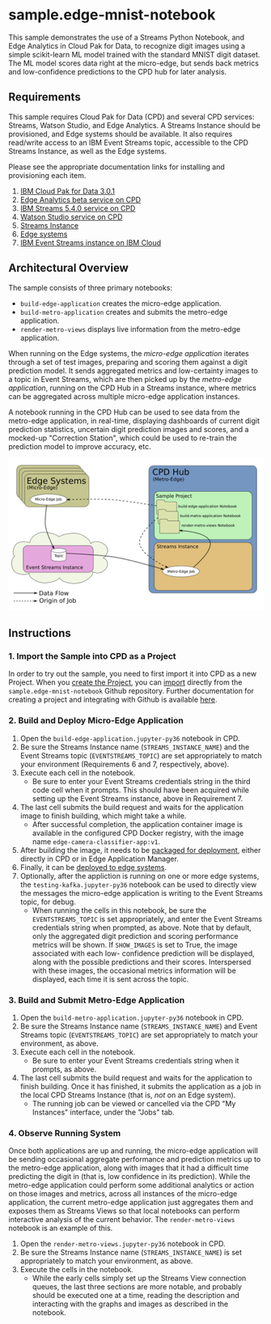 # sample.edge-mnist-notebook

This sample demonstrates the use of a Streams Python Notebook, and Edge Analytics in
Cloud Pak for Data, to recognize digit images using a simple scikit-learn ML
model trained with the standard MNIST digit dataset.  The ML model scores data right at
the micro-edge, but sends back metrics and low-confidence predictions to the CPD hub for
later analysis.

## Requirements

This sample requires Cloud Pak for Data (CPD) and several CPD services: Streams, Watson Studio,
and Edge Analytics.  A Streams Instance should be provisioned, and Edge systems should be
available. It also requires read/write access to an IBM Event Streams topic, accessible
to the CPD Streams Instance, as well as the Edge systems.

Please see the appropriate documentation links for installing and provisioning each item.

1. [IBM Cloud Pak for Data 3.0.1](https://www.ibm.com/support/producthub/icpdata/docs/content/SSQNUZ_current/cpd/install/install.html)
2. [Edge Analytics beta service on CPD](https://www.ibm.com/support/knowledgecenter/SSQNUZ_3.0.1/svc-edge/install.html)
3. [IBM Streams 5.4.0 service on CPD](https://www.ibm.com/support/producthub/icpdata/docs/content/SSQNUZ_current/cpd/svc/streams/install-intro.html)
4. [Watson Studio service on CPD](https://www.ibm.com/support/producthub/icpdata/docs/content/SSQNUZ_current/wsj/install/install-ws.html)
5. [Streams Instance](https://www.ibm.com/support/producthub/icpdata/docs/content/SSQNUZ_current/cpd/svc/streams/provision.html#provision)
6. [Edge systems](https://www.ibm.com/support/knowledgecenter/SSQNUZ_3.0.1/svc-edge/admin.html)
7. [IBM Event Streams instance on IBM Cloud](https://github.ibm.com/PrivateCloud-analytics/cp4d.edge/wiki/Kafka-Options-for-Edge-Applications#event-streams-in-ibm-cloud)

## Architectural Overview

The sample consists of three primary notebooks:
- `build-edge-application` creates the micro-edge application.
- `build-metro-application` creates and submits the metro-edge application.
- `render-metro-views` displays live information from the metro-edge application.

When running on the Edge systems, the *micro-edge application* iterates through a set of test images,
preparing and scoring them against a digit prediction model.  It sends aggregated metrics and
low-certainty images to a topic in Event Streams, which are then picked up by the *metro-edge application*,
running on the CPD Hub in a Streams instance, where metrics can be aggregated across multiple micro-edge
application instances.

A notebook running in the CPD Hub can be used to see data from the metro-edge application, in real-time,
displaying dashboards of current digit prediction statistics, uncertain digit prediction images and
scores, and a mocked-up "Correction Station", which could be used to re-train the prediction model
to improve accuracy, etc.

![Application Architecture](arch.png)


## Instructions

### 1. Import the Sample into CPD as a Project

In order to try out the sample, you need to first import it into CPD as a new Project.
When you [create the Project](https://www.ibm.com/support/knowledgecenter/SSQNUZ_3.0.1/wsj/getting-started/projects.html),
you can [import](https://www.ibm.com/support/knowledgecenter/SSQNUZ_3.0.1/wsj/manage-data/import-project.html)
directly from the `sample.edge-mnist-notebook` Github repository.  Further documentation for creating a project and
integrating with Github is available [here](https://www.ibm.com/support/knowledgecenter/SSQNUZ_3.0.1/wsj/manage-data/git-integration.html).

### 2. Build and Deploy Micro-Edge Application
1. Open the `build-edge-application.jupyter-py36` notebook in CPD.
2. Be sure the Streams Instance name (`STREAMS_INSTANCE_NAME`) and the Event Streams topic (`EVENTSTREAMS_TOPIC`) are set
   appropriately to match your environment (Requirements 6 and 7, respectively, above).
3. Execute each cell in the notebook.
   - Be sure to enter your Event Streams credentials string in the third code cell when it prompts.  This should have
     been acquired while setting up the Event Streams instance, above in Requirement 7.
4. The last cell submits the build request and waits for the application image to finish building, which might take a while.
   - After successful completion, the application container image is available in the configured CPD Docker registry, with
     the image name `edge-camera-classifier-app:v1`.
5. After building the image, it needs to be [packaged for deployment](https://www.ibm.com/support/knowledgecenter/SSQNUZ_3.5.0/svc-edge/usage-register-app.html),
   either directly in CPD or in Edge Application Manager.
6. Finally, it can be [deployed to edge systems](https://www.ibm.com/support/knowledgecenter/SSQNUZ_3.5.0/svc-edge/usage-deploy.html).
7. Optionally, after the appliction is running on one or more edge systems, the `testing-kafka.jupyter-py36` notebook
   can be used to directly view the messages the micro-edge application is writing to the Event Streams topic, for debug.
   - When running the cells in this notebook, be sure the `EVENTSTREAMS_TOPIC` is set appropriately, and enter the Event
     Streams credentials string when prompted, as above.  Note that by default, only the aggregated digit prediction and
     scoring performance metrics will be shown.  If `SHOW_IMAGES` is set to True, the image associated with each low-
     confidence prediction will be displayed, along with the possible predictions and their scores.  Interspersed with these
     images, the occasional metrics information will be displayed, each time it is sent across the topic.

### 3. Build and Submit Metro-Edge Application
1. Open the `build-metro-application.jupyter-py36` notebook in CPD.
2. Be sure the Streams Instance name (`STREAMS_INSTANCE_NAME`) and Event Streams topic (`EVENTSTREAMS_TOPIC`) are set
   appropriately to match your environment, as above.
3. Execute each cell in the notebook.
   - Be sure to enter your Event Streams credentials string when it prompts, as above.
4. The last cell submits the build request and waits for the application to finish building.  Once it has finished, it
   submits the application as a job in the local CPD Streams Instance (that is, _not_ on an Edge system).
   - The running job can be viewed or cancelled via the CPD "My Instances" interface, under the "Jobs" tab.

### 4. Observe Running System
Once both applications are up and running, the micro-edge application will be sending occasional aggregate performance
and prediction metrics up to the metro-edge application, along with images that it had a difficult time predicting the digit in
(that is, low confidence in its prediction).  While the metro-edge application could perform some additional analytics or
action on those images and metrics, across all instances of the micro-edge application, the current metro-edge application
just aggregates them and exposes them as Streams Views so that local notebooks can perform interactive analysis of the
current behavior.  The `render-metro-views` notebook is an example of this.
1. Open the `render-metro-views.jupyter-py36` notebook in CPD.
2. Be sure the Streams Instance name (`STREAMS_INSTANCE_NAME`) is set appropriately to match your environment, as above.
3. Execute the cells in the notebook.
   -  While the early cells simply set up the Streams View connection queues, the last three sections are more notable,
      and probably should be executed one at a time, reading the description and interacting with the graphs and images as
      described in the notebook.

